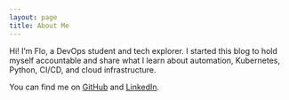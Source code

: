 ```yaml
---
layout: page
title: About Me
---
```


Hi! I’m Flo, a DevOps student and tech explorer. I started this blog to hold myself accountable and share what I learn about automation, Kubernetes, Python, CI/CD, and cloud infrastructure.

You can find me on [GitHub](https://github.com/flochai) and [LinkedIn](https://linkedin.com/in/florian-chaillou-421514355/).
